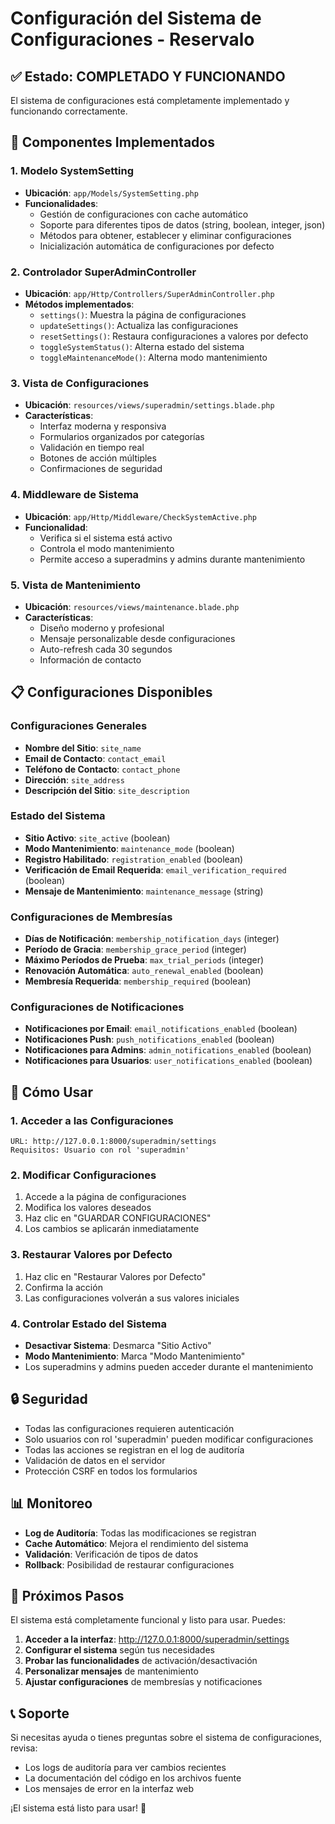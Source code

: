 # Configuración del Sistema de Configuraciones - Reservalo

## ✅ Estado: COMPLETADO Y FUNCIONANDO

El sistema de configuraciones está completamente implementado y funcionando correctamente.

## 🔧 Componentes Implementados

### 1. Modelo SystemSetting
- **Ubicación**: `app/Models/SystemSetting.php`
- **Funcionalidades**:
  - Gestión de configuraciones con cache automático
  - Soporte para diferentes tipos de datos (string, boolean, integer, json)
  - Métodos para obtener, establecer y eliminar configuraciones
  - Inicialización automática de configuraciones por defecto

### 2. Controlador SuperAdminController
- **Ubicación**: `app/Http/Controllers/SuperAdminController.php`
- **Métodos implementados**:
  - `settings()`: Muestra la página de configuraciones
  - `updateSettings()`: Actualiza las configuraciones
  - `resetSettings()`: Restaura configuraciones a valores por defecto
  - `toggleSystemStatus()`: Alterna estado del sistema
  - `toggleMaintenanceMode()`: Alterna modo mantenimiento

### 3. Vista de Configuraciones
- **Ubicación**: `resources/views/superadmin/settings.blade.php`
- **Características**:
  - Interfaz moderna y responsiva
  - Formularios organizados por categorías
  - Validación en tiempo real
  - Botones de acción múltiples
  - Confirmaciones de seguridad

### 4. Middleware de Sistema
- **Ubicación**: `app/Http/Middleware/CheckSystemActive.php`
- **Funcionalidad**:
  - Verifica si el sistema está activo
  - Controla el modo mantenimiento
  - Permite acceso a superadmins y admins durante mantenimiento

### 5. Vista de Mantenimiento
- **Ubicación**: `resources/views/maintenance.blade.php`
- **Características**:
  - Diseño moderno y profesional
  - Mensaje personalizable desde configuraciones
  - Auto-refresh cada 30 segundos
  - Información de contacto

## 📋 Configuraciones Disponibles

### Configuraciones Generales
- **Nombre del Sitio**: `site_name`
- **Email de Contacto**: `contact_email`
- **Teléfono de Contacto**: `contact_phone`
- **Dirección**: `site_address`
- **Descripción del Sitio**: `site_description`

### Estado del Sistema
- **Sitio Activo**: `site_active` (boolean)
- **Modo Mantenimiento**: `maintenance_mode` (boolean)
- **Registro Habilitado**: `registration_enabled` (boolean)
- **Verificación de Email Requerida**: `email_verification_required` (boolean)
- **Mensaje de Mantenimiento**: `maintenance_message` (string)

### Configuraciones de Membresías
- **Días de Notificación**: `membership_notification_days` (integer)
- **Período de Gracia**: `membership_grace_period` (integer)
- **Máximo Períodos de Prueba**: `max_trial_periods` (integer)
- **Renovación Automática**: `auto_renewal_enabled` (boolean)
- **Membresía Requerida**: `membership_required` (boolean)

### Configuraciones de Notificaciones
- **Notificaciones por Email**: `email_notifications_enabled` (boolean)
- **Notificaciones Push**: `push_notifications_enabled` (boolean)
- **Notificaciones para Admins**: `admin_notifications_enabled` (boolean)
- **Notificaciones para Usuarios**: `user_notifications_enabled` (boolean)

## 🚀 Cómo Usar

### 1. Acceder a las Configuraciones
```
URL: http://127.0.0.1:8000/superadmin/settings
Requisitos: Usuario con rol 'superadmin'
```

### 2. Modificar Configuraciones
1. Accede a la página de configuraciones
2. Modifica los valores deseados
3. Haz clic en "GUARDAR CONFIGURACIONES"
4. Los cambios se aplicarán inmediatamente

### 3. Restaurar Valores por Defecto
1. Haz clic en "Restaurar Valores por Defecto"
2. Confirma la acción
3. Las configuraciones volverán a sus valores iniciales

### 4. Controlar Estado del Sistema
- **Desactivar Sistema**: Desmarca "Sitio Activo"
- **Modo Mantenimiento**: Marca "Modo Mantenimiento"
- Los superadmins y admins pueden acceder durante el mantenimiento

## 🔒 Seguridad

- Todas las configuraciones requieren autenticación
- Solo usuarios con rol 'superadmin' pueden modificar configuraciones
- Todas las acciones se registran en el log de auditoría
- Validación de datos en el servidor
- Protección CSRF en todos los formularios

## 📊 Monitoreo

- **Log de Auditoría**: Todas las modificaciones se registran
- **Cache Automático**: Mejora el rendimiento del sistema
- **Validación**: Verificación de tipos de datos
- **Rollback**: Posibilidad de restaurar configuraciones

## 🎯 Próximos Pasos

El sistema está completamente funcional y listo para usar. Puedes:

1. **Acceder a la interfaz**: http://127.0.0.1:8000/superadmin/settings
2. **Configurar el sistema** según tus necesidades
3. **Probar las funcionalidades** de activación/desactivación
4. **Personalizar mensajes** de mantenimiento
5. **Ajustar configuraciones** de membresías y notificaciones

## 📞 Soporte

Si necesitas ayuda o tienes preguntas sobre el sistema de configuraciones, revisa:
- Los logs de auditoría para ver cambios recientes
- La documentación del código en los archivos fuente
- Los mensajes de error en la interfaz web

¡El sistema está listo para usar! 🎉
